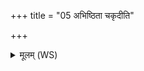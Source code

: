 +++
title = "05 अभिष्ठिता चकृदीति"

+++
<details><summary>मूलम् (WS)</summary>

अभिष्ठिता चकृदीति पिशङ्गी बहुकर्दिनी।  
कर्दोह यज्ञे हलीक्ष्णाद् व्रीहेर्माषादथो यवात् ॥ ९ ॥
</details>